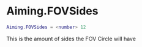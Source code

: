 # Aiming.FOVSides
```lua
Aiming.FOVSides = <number> 12
```
This is the amount of sides the FOV Circle will have
